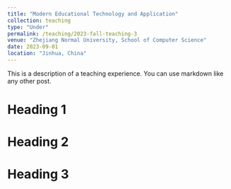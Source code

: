 ```yaml
---
title: "Modern Educational Technology and Application"
collection: teaching
type: "Under"
permalink: /teaching/2023-fall-teaching-3
venue: "Zhejiang Normal University, School of Computer Science"
date: 2023-09-01
location: "Jinhua, China"
---
```


This is a description of a teaching experience. You can use markdown like any other post.

Heading 1
======

Heading 2
======

Heading 3
======
